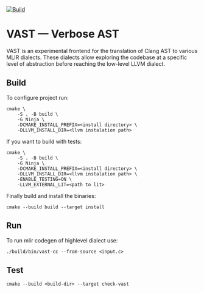 [![Build](https://github.com/trailofbits/vast/actions/workflows/main.yml/badge.svg?branch=master)](https://github.com/trailofbits/vast/actions/workflows/main.yml)

# VAST — Verbose AST

VAST is an experimental frontend for the translation of Clang AST to various MLIR dialects. These dialects allow exploring the codebase at a specific level of abstraction before reaching the low-level LLVM dialect.

## Build

To configure project run:

```
cmake \
    -S . -B build \
    -G Ninja \
    -DCMAKE_INSTALL_PREFIX=<install directory> \
    -DLLVM_INSTALL_DIR=<llvm instalation path>
```

If you want to build with tests:

```
cmake \
    -S . -B build \
    -G Ninja \
    -DCMAKE_INSTALL_PREFIX=<install directory> \
    -DLLVM_INSTALL_DIR=<llvm instalation path> \
    -ENABLE_TESTING=ON \
    -LLVM_EXTERNAL_LIT=<path to lit>
```

Finally build and install the binaries:

```
cmake --build build --target install
```

## Run

To run mlir codegen of highlevel dialect use:

```
./build/bin/vast-cc --from-source <input.c>
```

## Test

```
cmake --build <build-dir> --target check-vast
```
